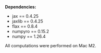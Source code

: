 **Dependencies:**
- jax == 0.4.25
- jaxlib == 0.4.25
- flax == 0.8.4
- numpyro == 0.15.2
- numpy == 1.26.4

All computations were performed on Mac M2.
